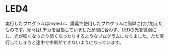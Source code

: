# LED4
実行したプログラムはmyled.c、講義で使用したプログラムに簡単に付け加えたものです。元々はLチカを目指していましたが間に合わず、LEDの光を微弱にし、光が強くなったり弱くなったりするようなプログラムになりました。ただ実行してしまうと途中で中断ができないようになっています。
